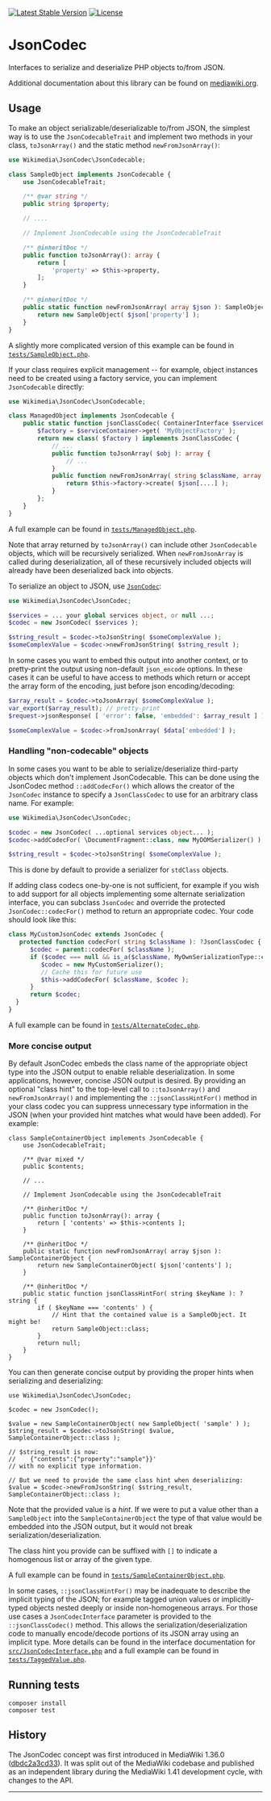 [![Latest Stable Version]](https://packagist.org/packages/wikimedia/json-codec) [![License]](https://packagist.org/packages/wikimedia/json-codec)

JsonCodec
=====================

Interfaces to serialize and deserialize PHP objects to/from JSON.

Additional documentation about this library can be found on
[mediawiki.org](https://www.mediawiki.org/wiki/JsonCodec).


Usage
-----

To make an object serializable/deserializable to/from JSON, the
simplest way is to use the `JsonCodecableTrait` and implement two
methods in your class, `toJsonArray()` and the static method
`newFromJsonArray()`:
```php
use Wikimedia\JsonCodec\JsonCodecable;

class SampleObject implements JsonCodecable {
	use JsonCodecableTrait;

	/** @var string */
	public string $property;

	// ....

	// Implement JsonCodecable using the JsonCodecableTrait

	/** @inheritDoc */
	public function toJsonArray(): array {
		return [
			'property' => $this->property,
		];
	}

	/** @inheritDoc */
	public static function newFromJsonArray( array $json ): SampleObject {
		return new SampleObject( $json['property'] );
	}
}
```
A slightly more complicated version of this example can be found in
[`tests/SampleObject.php`](./tests/SampleObject.php).

If your class requires explicit management -- for example, object
instances need to be created using a factory service, you can
implement `JsonCodecable` directly:
```php
use Wikimedia\JsonCodec\JsonCodecable;

class ManagedObject implements JsonCodecable {
	public static function jsonClassCodec( ContainerInterface $serviceContainer ) {
		$factory = $serviceContainer->get( 'MyObjectFactory' );
		return new class( $factory ) implements JsonClassCodec {
			// ...
			public function toJsonArray( $obj ): array {
				// ...
			}
			public function newFromJsonArray( string $className, array $json ): ManagedObject {
				return $this->factory->create( $json[....] );
			}
		};
	}
}
```
A full example can be found in
[`tests/ManagedObject.php`](./tests/ManagedObject.php).

Note that array returned by `toJsonArray()` can include other
`JsonCodecable` objects, which will be recursively serialized.
When `newFromJsonArray` is called during deserialization, all
of these recursively included objects will already have been
deserialized back into objects.

To serialize an object to JSON, use [`JsonCodec`](./src/JsonCodec.php):
```php
use Wikimedia\JsonCodec\JsonCodec;

$services = ... your global services object, or null ...;
$codec = new JsonCodec( $services );

$string_result = $codec->toJsonString( $someComplexValue );
$someComplexValue = $codec->newFromJsonString( $string_result );
```

In some cases you want to embed this output into another context,
or to pretty-print the output using non-default `json_encode` options.
In these cases it can be useful to have access to methods which
return or accept the array form of the encoding, just before
json encoding/decoding:
```php
$array_result = $codec->toJsonArray( $someComplexValue );
var_export($array_result); // pretty-print
$request->jsonResponse( [ 'error': false, 'embedded': $array_result ] );

$someComplexValue = $codec->fromJsonArray( $data['embedded'] );
```

### Handling "non-codecable" objects

In some cases you want to be able to serialize/deserialize third-party
objects which don't implement JsonCodecable.  This can be done using
the JsonCodec method `::addCodecFor()` which allows the creator of
the `JsonCodec` instance to specify a `JsonClassCodec` to use for
an arbitrary class name.  For example:
```php
use Wikimedia\JsonCodec\JsonCodec;

$codec = new JsonCodec( ...optional services object... );
$codec->addCodecFor( \DocumentFragment::class, new MyDOMSerializer() );

$string_result = $codec->toJsonString( $someComplexValue );
```
This is done by default to provide a serializer for `stdClass` objects.

If adding class codecs one-by-one is not sufficient, for example if
you wish to add support for all objects implementing some
alternate serialization interface, you can subclass `JsonCodec` and
override the protected `JsonCodec::codecFor()` method to return
an appropriate codec.  Your code should look like this:
```php
class MyCustomJsonCodec extends JsonCodec {
   protected function codecFor( string $className ): ?JsonClassCodec {
      $codec = parent::codecFor( $className );
      if ($codec === null && is_a($className, MyOwnSerializationType::class, true)) {
         $codec = new MyCustomSerializer();
         // Cache this for future use
         $this->addCodecFor( $className, $codec );
      }
      return $codec;
  }
}
```
A full example can be found in
[`tests/AlternateCodec.php`](./tests/AlternateCodec.php).

### More concise output

By default JsonCodec embeds the class name of the appropriate object
type into the JSON output to enable reliable deserialization.  In some
applications, however, concise JSON output is desired.  By providing
an optional "class hint" to the top-level call to `::toJsonArray()` and
`newFromJsonArray()` and implementing the `::jsonClassHintFor()`
method in your class codec you can suppress unnecessary type
information in the JSON (when your provided hint matches what would
have been added).  For example:

```
class SampleContainerObject implements JsonCodecable {
	use JsonCodecableTrait;

	/** @var mixed */
	public $contents;

    // ...

	// Implement JsonCodecable using the JsonCodecableTrait

	/** @inheritDoc */
	public function toJsonArray(): array {
		return [ 'contents' => $this->contents ];
	}

	/** @inheritDoc */
	public static function newFromJsonArray( array $json ): SampleContainerObject {
		return new SampleContainerObject( $json['contents'] );
	}

	/** @inheritDoc */
	public static function jsonClassHintFor( string $keyName ): ?string {
		if ( $keyName === 'contents' ) {
			// Hint that the contained value is a SampleObject. It might be!
			return SampleObject::class;
		}
		return null;
	}
}
```

You can then generate concise output by providing the proper hints
when serializing and deserializing:
```
use Wikimedia\JsonCodec\JsonCodec;

$codec = new JsonCodec();

$value = new SampleContainerObject( new SampleObject( 'sample' ) );
$string_result = $codec->toJsonString( $value, SampleContainerObject::class );

// $string_result is now:
//    {"contents":{"property":"sample"}}'
// with no explicit type information.

// But we need to provide the same class hint when deserializing:
$value = $codec->newFromJsonString( $string_result, SampleContainerObject::class );
```

Note that the provided value is a *hint*.  If we were to put a value
other than a `SampleObject` into the `SampleContainerObject` the type
of that value would be embedded into the JSON output, but it would not
break serialization/deserialization.

The class hint you provide can be suffixed with `[]` to indicate a
homogenous list or array of the given type.

A full example can be found in
[`tests/SampleContainerObject.php`](./tests/SampleContainerObject.php).

In some cases, `::jsonClassHintFor()` may be inadequate to describe
the implicit typing of the JSON; for example tagged union values or
implicitly-typed objects nested deeply or inside non-homogeneous
arrays.  For those use cases a `JsonCodecInterface` parameter is
provided to the `::jsonClassCodec()` method.  This allows the
serialization/deserialization code to manually encode/decode portions
of its JSON array using an implicit type.  More details can be found
in the interface documentation for
[`src/JsonCodecInterface.php`](./src/JsonCodecInterface.php) and a
full example can be found in
[`tests/TaggedValue.php`](./tests/TaggedValue.php).



Running tests
-------------

```
composer install
composer test
```

History
-------
The JsonCodec concept was first introduced in MediaWiki 1.36.0 ([dbdc2a3cd33](https://gerrit.wikimedia.org/r/c/mediawiki/core/+/641575/)). It was
split out of the MediaWiki codebase and published as an independent library
during the MediaWiki 1.41 development cycle, with changes to the API.

---
[Latest Stable Version]: https://poser.pugx.org/wikimedia/json-codec/v/stable.svg
[License]: https://poser.pugx.org/wikimedia/json-codec/license.svg
